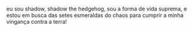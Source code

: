 eu sou shadow, shadow the hedgehog, sou a forma de vida suprema, e estou em busca das setes esmeraldas do chaos para cumprir a minha vingança contra a terra!
